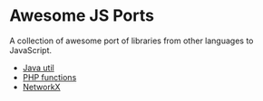 # Awesome JS Ports

A collection of awesome port of libraries from other languages to JavaScript.

* [Java util](https://github.com/bjornharrtell/javascript.util)
* [PHP functions](https://github.com/kvz/phpjs)
* [NetworkX](https://github.com/fkling/JSNetworkX)
